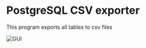 # PostgreSQL CSV exporter

This program exports all tables to csv files

![GUI](http://i.imgur.com/dUuZfsx.png)
